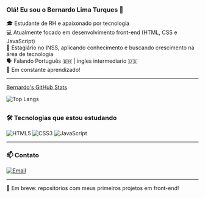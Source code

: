 ### Olá! Eu sou o Bernardo Lima Turques 👋

🎓 Estudante de RH e apaixonado por tecnologia  
💻 Atualmente focado em desenvolvimento front-end (HTML, CSS e JavaScript)  
📍 Estagiário no INSS, aplicando conhecimento e buscando crescimento na área de tecnologia  
🗣️ Falando Português 🇧🇷 | ingles intermediario  🇺🇸  
🚀 Em constante aprendizado!

---

[Bernardo's GitHub Stats](https://github-readme-stats.vercel.app/api?username=bernardoturques&show_icons=true&theme=tokyonight)

![Top Langs](https://github-readme-stats.vercel.app/api/top-langs/?username=bernardoturques&layout=compact&theme=tokyonight)

##

### 🛠️ Tecnologias que estou estudando
![HTML5](https://img.shields.io/badge/HTML5-E34F26?style=for-the-badge&logo=html5&logoColor=white)
![CSS3](https://img.shields.io/badge/CSS3-1572B6?style=for-the-badge&logo=css3&logoColor=white)
![JavaScript](https://img.shields.io/badge/JavaScript-F7DF1E?style=for-the-badge&logo=javascript&logoColor=black)

---

### 📫 Contato
[![Email](https://img.shields.io/badge/Gmail-bernardhs369@gmail.com-red?style=for-the-badge&logo=gmail)](mailto:bernardhs369@gmail.com)

---

🔧 Em breve: repositórios com meus primeiros projetos em front-end!

